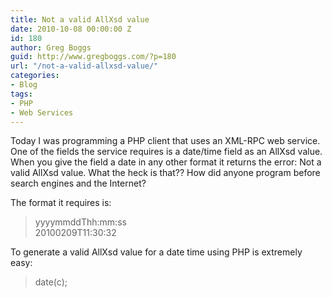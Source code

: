 ```yaml
---
title: Not a valid AllXsd value
date: 2010-10-08 00:00:00 Z
id: 180
author: Greg Boggs
guid: http://www.gregboggs.com/?p=180
url: "/not-a-valid-allxsd-value/"
categories:
- Blog
tags:
- PHP
- Web Services
---
```


Today I was programming a PHP client that uses an XML-RPC web service. One of the fields the service requires is a date/time field as an AllXsd value. When you give the field a date in any other format it returns the error: Not a valid AllXsd value. What the heck is that?? How did anyone program before search engines and the Internet?

The format it requires is:

> yyyymmddThh:mm:ss  
> 20100209T11:30:32

To generate a valid AllXsd value for a date time using PHP is extremely easy:

> date(c);